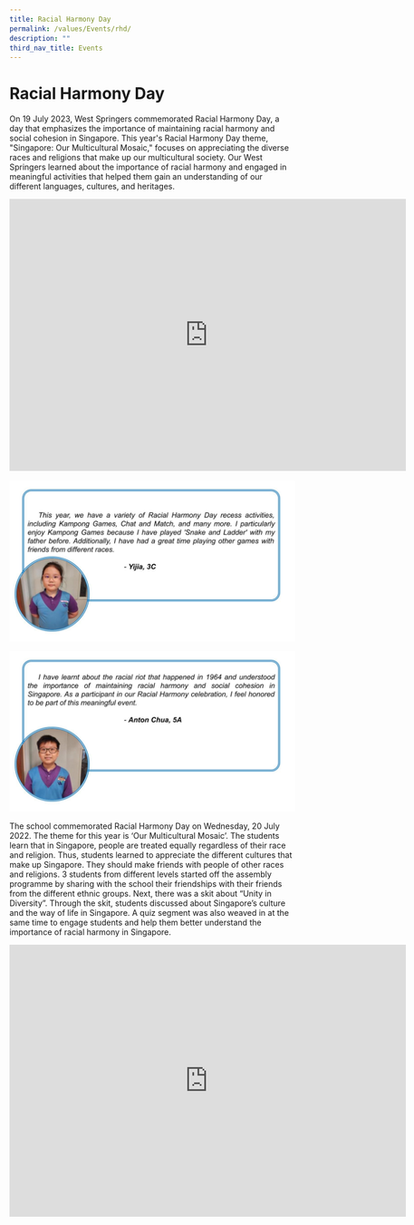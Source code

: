 ```yaml
---
title: Racial Harmony Day
permalink: /values/Events/rhd/
description: ""
third_nav_title: Events
---
```

# Racial Harmony Day 
On 19 July 2023, West Springers commemorated Racial Harmony Day, a day that emphasizes the importance of maintaining racial harmony and social cohesion in Singapore. This year's Racial Harmony Day theme, "Singapore: Our Multicultural Mosaic," focuses on appreciating the diverse races and religions that make up our multicultural society. Our West Springers learned about the importance of racial harmony and engaged in meaningful activities that helped them gain an understanding of our different languages, cultures, and heritages.
<iframe src="https://docs.google.com/presentation/d/e/2PACX-1vSf2WEDZ2Ls5kvo3tv3h4SeJ-MOtE4PQ6ebADXTwScYqPfUVFA7D3FkbAKnBC74KRvEeNlAzChSxmWl/embed?start=true&amp;loop=true&amp;delayms=3000" frameborder="0" width="700" height="480" allowfullscreen="true"></iframe>

![](/images/vetted_yi%20jia%20and%20anton's%20rhd%20reflection.jpg)

![](/images/anton's%20rhd%20reflection.jpg)

The school commemorated Racial Harmony Day on Wednesday, 20 July 2022. The theme for this year is ‘Our Multicultural Mosaic’. The students learn that in Singapore, people are treated equally regardless of their race and religion. Thus, students learned to appreciate the different cultures that make up Singapore. They should make friends with people of other races and religions.
3 students from different levels started off the assembly programme by sharing with the school their friendships with their friends from the different ethnic groups. Next, there was a skit about “Unity in Diversity”. Through the skit, students discussed about Singapore’s culture and the way of life in Singapore. A quiz segment was also weaved in at the same time to engage students and help them better understand the importance of racial harmony in Singapore.
<iframe src="https://docs.google.com/presentation/d/e/2PACX-1vQZ0Ju1mz-iGCaVF4V6xt2HbkANnZk-lYpkhcDRA0SaachCZGJeNwsdrA50sZXJ0bJ6ffrsFK99JP1F/embed?start=true&amp;loop=true&amp;delayms=3000" frameborder="0" width="700" height="480" allowfullscreen="true"></iframe>